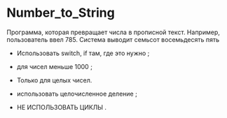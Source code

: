# Number_to_String

Программа, которая превращает числа в прописной текст. Например, пользователь ввел 785. Система выводит семьсот восемьдесять пять

* Использовать switch, if там, где это нужно ;

* для чисел меньше 1000 ;

* Только для целых чисел.

* использовать целочисленное деление ;

* НЕ ИСПОЛЬЗОВАТЬ ЦИКЛЫ .
